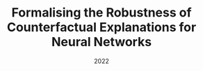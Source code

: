 ---
title: "Formalising the Robustness of Counterfactual Explanations for Neural Networks"
collection: publications
permalink: /research/2022-08-31-formalising
date: 2022
venue: 'arxiv preprint'
paperurl: 'https://arxiv.org/abs/2208.14878'
---